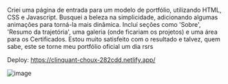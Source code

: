 Criei uma página de entrada para um modelo de portfólio, utilizando HTML, CSS e Javascript. Busquei a beleza na simplicidade, adicionando algumas animações para torná-la mais dinâmica. Incluí seções como 'Sobre', 'Resumo da trajetória', uma galeria (onde ficariam os projetos) e uma área para os Certificados. Estou muito satisfeito com o resultado e talvez, quem sabe, este se torne meu portfólio oficial um dia rsrs

Deploy: https://clinquant-choux-282cdd.netlify.app/


![image](https://github.com/hianmateus/Template-Portif-lio/assets/103609199/b5370499-e206-4da1-b038-94ad0dcebae3)
